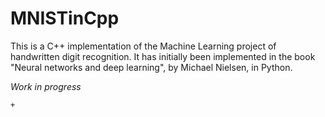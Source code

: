 # MNISTinCpp

This is a C++ implementation of the Machine Learning project of handwritten digit recognition.
It has initially been implemented in the book "Neural networks and deep learning", by Michael Nielsen, in Python.

*Work in progress*

`+`
